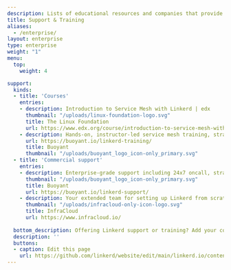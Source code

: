 ```yaml
---
description: Lists of educational resources and companies that provide commercial support for Linkerd.
title: Support & Training
aliases:
  - /enterprise/
layout: enterprise
type: enterprise
weight: "1"
menu:
  top:
    weight: 4

support:
  kinds:
  - title: 'Courses'
    entries:
    - description: Introduction to Service Mesh with Linkerd | edx
      thumbnail: "/uploads/linux-foundation-logo.svg"
      title: The Linux Foundation
      url: https://www.edx.org/course/introduction-to-service-mesh-with-linkerd
    - description: Hands-on, instructor-led service mesh training, straight from the creators of Linkerd.
      url: https://buoyant.io/linkerd-training/
      title: Buoyant
      thumbnail: "/uploads/buoyant_logo_icon-only_primary.svg"
  - title: 'Commercial support'
    entries:
    - description: Enterprise-grade support including 24x7 oncall, straight from the creators of Linkerd.
      thumbnail: "/uploads/buoyant_logo_icon-only_primary.svg"
      title: Buoyant
      url: https://buoyant.io/linkerd-support/
    - description: Your extended team for setting up Linkerd from scratch & managing it. We got you covered!
      thumbnail: "/uploads/infracloud-only-icon-logo.svg"
      title: InfraCloud
      url: https://www.infracloud.io/
      
  bottom_description: Offering Linkerd support or training? Add your company!
  description: ''
  buttons:
  - caption: Edit this page
    url: https://github.com/linkerd/website/edit/main/linkerd.io/content/support-training.md
---
```

